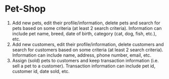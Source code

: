 # Pet-Shop
1) Add new pets, edit their profile/information, delete pets and search for pets based on some criteria (at least 2 search criteria). Information can include pet name, breed, date of birth, category (cat, dog, fish, etc.), etc.
2) Add new customers, edit their profile/information, delete customers and search for customers based on some criteria (at least 2 search criteria). Information can include name, address, phone number, email, etc.
3) Assign (sold) pets to customers and keep transaction information (i.e. sell a pet to a customer). Transaction information can include pet id, customer id, date sold, etc.
